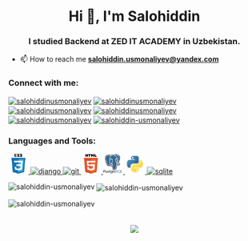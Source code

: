<h1 align="center">Hi 👋, I'm Salohiddin</h1>
<h3 align="center">I studied Backend at ZED IT ACADEMY in Uzbekistan.</h3>

- 📫 How to reach me **salohiddin.usmonaliyev@yandex.com**

<h3 align="left">Connect with me:</h3>
<p align="left">
<a href="https://dev.to/salohiddinusmonaliyev" target="blank"><img align="center" src="https://raw.githubusercontent.com/rahuldkjain/github-profile-readme-generator/master/src/images/icons/Social/devto.svg" alt="salohiddinusmonaliyev" height="30" width="40" /></a>
<a href="https://twitter.com/salohiddinusmonaliyev" target="blank"><img align="center" src="https://raw.githubusercontent.com/rahuldkjain/github-profile-readme-generator/master/src/images/icons/Social/twitter.svg" alt="salohiddinusmonaliyev" height="30" width="40" /></a>
<a href="https://fb.com/salohiddinusmonaliyev" target="blank"><img align="center" src="https://raw.githubusercontent.com/rahuldkjain/github-profile-readme-generator/master/src/images/icons/Social/facebook.svg" alt="salohiddinusmonaliyev" height="30" width="40" /></a>
<a href="https://instagram.com/salohiddinusmonaliyev" target="blank"><img align="center" src="https://raw.githubusercontent.com/rahuldkjain/github-profile-readme-generator/master/src/images/icons/Social/instagram.svg" alt="salohiddinusmonaliyev" height="30" width="40" /></a>
<a href="https://www.youtube.com/c/salohiddinusmonaliyev" target="blank"><img align="center" src="https://raw.githubusercontent.com/rahuldkjain/github-profile-readme-generator/master/src/images/icons/Social/youtube.svg" alt="salohiddinusmonaliyev" height="30" width="40" /></a>
<a href="https://www.leetcode.com/salohiddin-usmonaliyev" target="blank"><img align="center" src="https://raw.githubusercontent.com/rahuldkjain/github-profile-readme-generator/master/src/images/icons/Social/leet-code.svg" alt="salohiddin-usmonaliyev" height="30" width="40" /></a>
</p>

<h3 align="left">Languages and Tools:</h3>
<p align="left"> <a href="https://www.w3schools.com/css/" target="_blank" rel="noreferrer"> <img src="https://raw.githubusercontent.com/devicons/devicon/master/icons/css3/css3-original-wordmark.svg" alt="css3" width="40" height="40"/> </a> <a href="https://www.djangoproject.com/" target="_blank" rel="noreferrer"> <img src="https://cdn.worldvectorlogo.com/logos/django.svg" alt="django" width="40" height="40"/> </a> <a href="https://git-scm.com/" target="_blank" rel="noreferrer"> <img src="https://www.vectorlogo.zone/logos/git-scm/git-scm-icon.svg" alt="git" width="40" height="40"/> </a> <a href="https://www.w3.org/html/" target="_blank" rel="noreferrer"> <img src="https://raw.githubusercontent.com/devicons/devicon/master/icons/html5/html5-original-wordmark.svg" alt="html5" width="40" height="40"/> </a> <a href="https://www.postgresql.org" target="_blank" rel="noreferrer"> <img src="https://raw.githubusercontent.com/devicons/devicon/master/icons/postgresql/postgresql-original-wordmark.svg" alt="postgresql" width="40" height="40"/> </a> <a href="https://www.python.org" target="_blank" rel="noreferrer"> <img src="https://raw.githubusercontent.com/devicons/devicon/master/icons/python/python-original.svg" alt="python" width="40" height="40"/> </a> <a href="https://www.sqlite.org/" target="_blank" rel="noreferrer"> <img src="https://www.vectorlogo.zone/logos/sqlite/sqlite-icon.svg" alt="sqlite" width="40" height="40"/> </a> </p>

<p><img align="left" src="https://github-readme-stats.vercel.app/api/top-langs?username=salohiddin-usmonaliyev&show_icons=true&locale=en&layout=compact" alt="salohiddin-usmonaliyev" /></p>

<p>&nbsp;<img align="center" src="https://github-readme-stats.vercel.app/api?username=salohiddin-usmonaliyev&show_icons=true&locale=en" alt="salohiddin-usmonaliyev" /></p>

<p><img align="center" src="https://github-readme-streak-stats.herokuapp.com/?user=salohiddin-usmonaliyev&" alt="salohiddin-usmonaliyev" /></p>

<br/>  

<div align="center">
<img src="https://komarev.com/ghpvc/?username=salohiddin-usmonaliyev&&style=flat-square" align="center" />
</div>  

<br />

